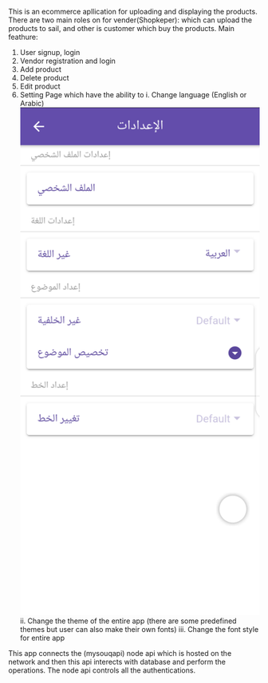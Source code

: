This is an ecommerce apllication for uploading and displaying the products.
There are two main roles on for vender(Shopkeper): which can upload the products to sail, and other is customer which buy the products.
Main feathure:
  1. User signup, login
  2. Vendor registration and login
  3. Add product
  4. Delete product
  5. Edit product
  6. Setting Page which have the ability to
        i.   Change language (English or Arabic)
        ![Alt text](/Screenshot_Cange_language.png?raw=true "Optional Title")
        ii.  Change the theme of the entire app (there are some predefined themes but user can also make their own fonts)
        iii. Change the font style for entire app
        
This app connects the (mysouqapi) node api which is hosted on the network and then this api interects with database and perform the operations.
The node api controls all the authentications.
